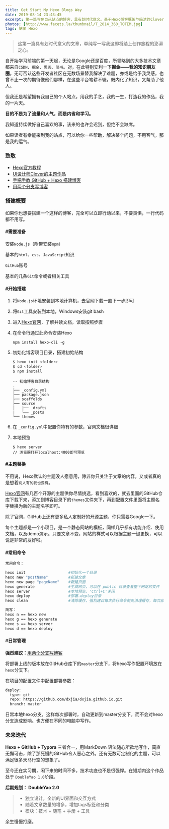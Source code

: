 ```yaml
---
title: Get Start My Hexo Blogs Way 
date: 2019-08-14 23:43:45
excerpt: 第一篇写在自己站点的博客，具有划时代意义。基于Hexo博客框架与简洁的Clover主题，托管在交友平台GitHub上。
photos: [http://www.facets.la/thumbnail/T_2014_360_TOTEM.jpg]
tags: 随笔 Hexo
---
```




>  这第一篇具有划时代意义的文章，单纯写一写我这即将踏上创作旅程的澎湃之心。  



自开始学习前端的第一天起，无论是Google还是百度，所领略到的大多技术文章都来自`CSDN`、`掘金`、`思否`、`简书`。对，在此特别安利一下**掘金——我的知识朋友圈**。无可否认这些开发者社区在无数场景替我解决了难题，亦或是给予我灵感。也曾不止一次的期待像他们那样，在这些平台笔耕不辍，既内化了知识，又帮助了他人。

但我还是希望拥有我自己的个人站点，用我的手艺，我的一生，打造我的作品，我的一片天。

**目的不是为了流量和人气，而是内省和学习。**

我知道持续做好自己喜欢的事，该来的也许会迟到，但绝不会缺席。

如果读者有幸能来到我的站点，可以给你一些帮助，解决某个问题，不用客气，那是我的运气。



### 致敬

- [Hexo官方教程](https://hexo.io/zh-cn/)
- [UI设计师Clover的主题作品](https://github.com/esappear/hexo-theme-clover)
- [手把手教 GitHub + Hexo 搭建博客](https://chars.tech/blog/build-blog-by-hexo/)
- [用两个分支写博客](http://dxjia.cn/2016/01/27/hexo-write-everywhere/)



### 搭建概要

如果你也想要搭建一个这样的博客，完全可以立即行动以来，不要畏惧，一行代码都不用写。

#### #需要准备

安装`Node.js`（附带安装`npm`）

基本的`html`、`css`、`JavaScript`知识

`GitHub`账号

基本的几条`Git`命令或者相关工具

#### #开始搭建

1. 将`Node.js`环境安装到本地计算机，去官网下载一直下一步即可

2. 将`Git`工具安装到本地，Windows安装git bash

3. 进入[Hexo官网](https://hexo.io/zh-cn/)，了解并读文档，读取按照步骤

4. 在命令行通过此命令安装Hexo

   `npm install hexo-cli -g`

5. 初始化博客项目目录，搭建初始结构

   ```bash
   $ hexo init <folder>
   $ cd <folder>
   $ npm install
   ```

   ```
   -- 初始博客目录结构
   .
   ├── _config.yml
   ├── package.json
   ├── scaffolds
   ├── source
   |   ├── _drafts
   |   └── _posts
   └── themes
   ```

6. 在 `_config.yml`中配置你特有的参数，官网文档很详细

7. 本地预览

   ```
   $ hexo server
   // 浏览器打开localhost:4000即可预览
   ```

   

#### #主题替换

不用说，Hexo默认的主题没人愿意用，除非你只关注于文章的内容，又或者真的是想着`别人有的我也要有`。

[Hexo官网](https://hexo.io/themes/)有几百个开源的主题供你尽情挑选，看到喜欢的，就去里面的GitHub仓库下载下来，添加到博客目录下的`themes`文件夹下，再到配置文件里面将主题名字替换为新的主题名字即可。

除了官网，GitHub上还有更多私人定制好的开源主题，你只需要Google一下。

每个主题都是一个小项目，是一个静态网站的模板，同样几乎都有功能介绍、使用文档，以及demo演示。只要文章不变，网站的样式可以根据主题一键更换，可以说是非常的友好啦。



#### #常用命令

```bash
常用命令：

hexo init 					#初始化一个目录
hexo new "postName" 		#新建文章
hexo new page "pageName" 	#新建页面
hexo generate 				#生成网页，可以在 public 目录查看整个网站的文件
hexo server 				#本地预览，'Ctrl+C'关闭
hexo deploy 				#部署.deploy目录
hexo clean 					#清除缓存，强烈建议每次执行命令前先清理缓存，每次部署前先删除 .deploy 文件夹

简写：
hexo n == hexo new
hexo g == hexo generate
hexo s == hexo server
hexo d == hexo deploy
```



#### #日常管理

**强烈建议：**[用两个分支写博客](http://dxjia.cn/2016/01/27/hexo-write-everywhere/)

将部署上线的版本放在GitHub仓库下的`master`分支下，将hexo写作配置环境放在`hexo`分支下。

在项目的配置文件中配置部署参数：

```bash
deploy:
  type: git
  repo: https://github.com/dxjia/dxjia.github.io.git
  branch: master
```

日常本地hexo分支，这样每次部署时，自动更新到master分支下，而不会对hexo分支造成影响。也方便在不同的电脑中写作。



### 未来迭代

**Hexo + GitHub + Typora** 三者合一，用MarkDown 语法随心所欲地写作，简直无懈可击，除了那死慢的GitHub令人恶心之外。还有无数可定制化的主题，可以满足很多天马行空的想象了。

至今还在实习期，闲下来的时间不多，技术功底也不是很强悍。在短期内这个作品处于 `DoubleYao 1.0`阶段。

**后期规划： DoubleYao  2.0**

>
>  - 独立设计，全新的UI界面和交互方式
>  - 随着文章数量的增多，增加tags标签和分类
>  - 模块：技术 + 随笔 + 手册 + 工具



余生慢慢打磨。



